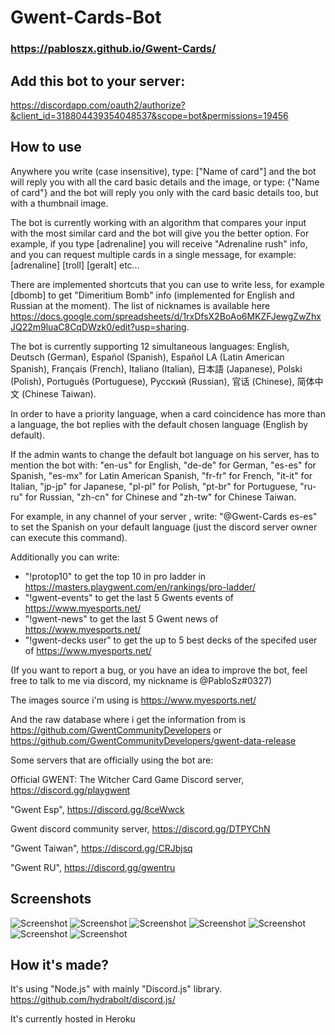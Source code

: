 # Gwent-Cards-Bot

### https://pabloszx.github.io/Gwent-Cards/

## Add this bot to your server:
https://discordapp.com/oauth2/authorize?&client_id=318804439354048537&scope=bot&permissions=19456

## How to use
Anywhere you write (case insensitive), type: ["Name of card"] and the bot will reply you with all the card basic details and the image,
or type: {"Name of card"} and the bot will reply you only with the card basic details too, but with a thumbnail image.

The bot is currently working with an algorithm that compares your input with the most similar card and the bot will give you the better option. For example, if you type [adrenaline] you will receive "Adrenaline rush" info, and you can request multiple cards in a single message, for example: [adrenaline] [troll] [geralt] etc...

There are implemented shortcuts that you can use to write less, for example [dbomb] to get "Dimeritium Bomb" info (implemented for English and Russian at the moment).
The list of nicknames is available here https://docs.google.com/spreadsheets/d/1rxDfsX2BoAo6MKZFJewgZwZhxJQ22m9luaC8CqDWzk0/edit?usp=sharing.

The bot is currently supporting 12 simultaneous languages: English, Deutsch (German), Español (Spanish), Español LA (Latin American Spanish), Français (French), Italiano (Italian), 日本語 (Japanese), Polski (Polish), Português (Portuguese), Русский (Russian), 官话 (Chinese), 简体中文 (Chinese Taiwan).

In order to have a priority language, when a card coincidence has more than a language, the bot replies with the default chosen language (English by default).

If the admin wants to change the default bot language on his server, has to mention the bot with: "en-us" for English, "de-de" for German,
"es-es" for Spanish, "es-mx" for Latin American Spanish, "fr-fr" for French, "it-it" for Italian, "jp-jp" for Japanese,
"pl-pl" for Polish, "pt-br" for Portuguese, "ru-ru" for Russian, "zh-cn" for Chinese and "zh-tw" for Chinese Taiwan.

For example, in any channel of your server , write: "\@Gwent-Cards es-es" to set the Spanish on your default language (just the discord server owner can execute this command).

Additionally you can write:
 - "!protop10" to get the top 10 in pro ladder in https://masters.playgwent.com/en/rankings/pro-ladder/
 - "!gwent-events" to get the last 5 Gwents events of https://www.myesports.net/
 - "!gwent-news" to get the last 5 Gwent news of https://www.myesports.net/
 - "!gwent-decks user" to get the up to 5 best decks of the specifed user of https://www.myesports.net/ 

(If you want to report a bug, or you have an idea to improve the bot, feel free to talk to me via discord, my nickname is @PabloSz#0327)

The images source i'm using is https://www.myesports.net/

And the raw database where i get the information from is https://github.com/GwentCommunityDevelopers or https://github.com/GwentCommunityDevelopers/gwent-data-release

Some servers that are officially using the bot are:

Official GWENT: The Witcher Card Game Discord server, https://discord.gg/playgwent

"Gwent Esp", https://discord.gg/8ceWwck

Gwent discord community server, https://discord.gg/DTPYChN

"Gwent Taiwan", https://discord.gg/CRJbjsq

"Gwent RU", https://discord.gg/gwentru

## Screenshots
![Screenshot](https://i.imgur.com/zVI6ncR.png)
![Screenshot](https://i.imgur.com/QFcrUMG.png)
![Screenshot](https://i.imgur.com/6gOONIo.png)
![Screenshot](https://i.imgur.com/VfEHWwc.png)
![Screenshot](https://i.imgur.com/x9Sml7J.png)
![Screenshot](https://i.imgur.com/pEODzxq.png)
![Screenshot](https://i.imgur.com/der5QIC.png)
## How it's made?
It's using "Node.js" with mainly "Discord.js" library.
https://github.com/hydrabolt/discord.js/

It's currently hosted in Heroku
